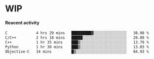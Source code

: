 # WIP

#### Reacent activity
<!--START_SECTION:waka-->

```txt
C             4 hrs 29 mins   █████████▓░░░░░░░░░░░░░░░   38.98 %
C/C++         2 hrs 18 mins   █████░░░░░░░░░░░░░░░░░░░░   20.08 %
C++           1 hr 35 mins    ███▒░░░░░░░░░░░░░░░░░░░░░   13.79 %
Python        1 hr 30 mins    ███▒░░░░░░░░░░░░░░░░░░░░░   13.03 %
Objective-C   34 mins         █▒░░░░░░░░░░░░░░░░░░░░░░░   04.93 %
```

<!--END_SECTION:waka--> 
